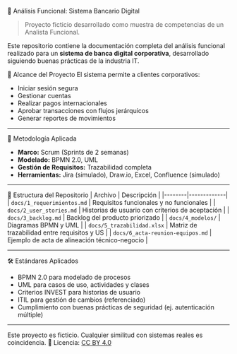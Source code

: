 🏦 Análisis Funcional: Sistema Bancario Digital

> Proyecto ficticio desarrollado como muestra de competencias de un Analista Funcional.

Este repositorio contiene la documentación completa del análisis funcional realizado para un **sistema de banca digital corporativa**, desarrollado siguiendo buenas prácticas de la industria IT.

📌 Alcance del Proyecto
El sistema permite a clientes corporativos:
- Iniciar sesión segura
- Gestionar cuentas
- Realizar pagos internacionales
- Aprobar transacciones con flujos jerárquicos
- Generar reportes de movimientos

---

🧩 Metodología Aplicada
- **Marco:** Scrum (Sprints de 2 semanas)
- **Modelado:** BPMN 2.0, UML
- **Gestión de Requisitos:** Trazabilidad completa
- **Herramientas:** Jira (simulado), Draw.io, Excel, Confluence (simulado)

---

📁 Estructura del Repositorio
| Archivo | Descripción |
|--------|-------------|
| `docs/1_requerimientos.md` | Requisitos funcionales y no funcionales |
| `docs/2_user_stories.md` | Historias de usuario con criterios de aceptación |
| `docs/3_backlog.md` | Backlog del producto priorizado |
| `docs/4_modelos/` | Diagramas BPMN y UML |
| `docs/5_trazabilidad.xlsx` | Matriz de trazabilidad entre requisitos y US |
| `docs/6_acta-reunion-equipos.md` | Ejemplo de acta de alineación técnico-negocio |

---

🛠️ Estándares Aplicados
- BPMN 2.0 para modelado de procesos
- UML para casos de uso, actividades y clases
- Criterios INVEST para historias de usuario
- ITIL para gestión de cambios (referenciado)
- Cumplimiento con buenas prácticas de seguridad (ej. autenticación múltiple)

---
Este proyecto es ficticio. Cualquier similitud con sistemas reales es coincidencia.
📄 Licencia: [CC BY 4.0](LICENSE)
